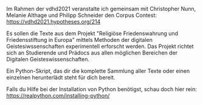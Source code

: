 Im Rahmen der vdhd2021 veranstalte ich gemeinsam mit Christopher Nunn, Melanie Althage und Philipp Schneider den Corpus Contest:
https://vdhd2021.hypotheses.org/214

Es sollen die Texte aus dem Projekt "Religiöse Friedenswahrung und Friedensstiftung in Europa" mittels Methoden der digitalen Geistesiwssenschaften experimentell erforscht werden. 
Das Projekt richtet sich an Studierende und Prädocs aus allen möglichen Bereichen der Digitalen Geisteswissenschaften. 


Ein Python-Skript, das dir die komplette Sammlung aller Texte oder einen einzelnen herunterlädt steht für dich bereit. 

Falls du Hilfe bei der Installation von Python benötigst, schau doch hier rein: 
https://realpython.com/installing-python/

